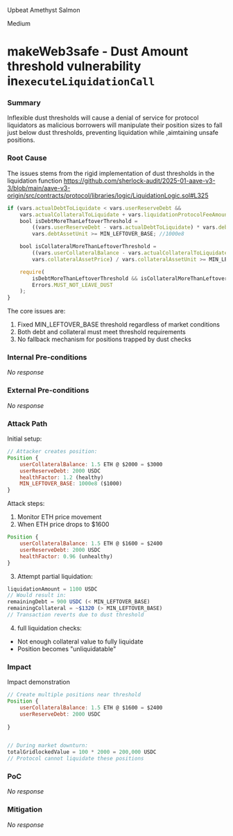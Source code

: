 Upbeat Amethyst Salmon

Medium

# makeWeb3safe - Dust Amount threshold vulnerability in`executeLiquidationCall`

### Summary

Inflexible dust thresholds will cause a denial of service for protocol liquidators as malicious borrowers will manipulate their position sizes to fall just below dust thresholds, preventing liquidation while ,aimtaining unsafe positions.

### Root Cause

The issues stems from the rigid implementation of dust thresholds in the liquidation function
https://github.com/sherlock-audit/2025-01-aave-v3-3/blob/main/aave-v3-origin/src/contracts/protocol/libraries/logic/LiquidationLogic.sol#L325
```javascript
if (vars.actualDebtToLiquidate < vars.userReserveDebt &&
    vars.actualCollateralToLiquidate + vars.liquidationProtocolFeeAmount < vars.userCollateralBalance) {
    bool isDebtMoreThanLeftoverThreshold = 
        ((vars.userReserveDebt - vars.actualDebtToLiquidate) * vars.debtAssetPrice) / 
        vars.debtAssetUnit >= MIN_LEFTOVER_BASE; //1000e8

    bool isCollateralMoreThanLeftoverThreshold = 
        ((vars.userCollateralBalance - vars.actualCollateralToLiquidate - vars.liquidationProtocolFeeAmount) * 
        vars.collateralAssetPrice) / vars.collateralAssetUnit >= MIN_LEFTOVER_BASE; // 1000e8

    require(
        isDebtMoreThanLeftoverThreshold && isCollateralMoreThanLeftoverThreshold,
        Errors.MUST_NOT_LEAVE_DUST
    );
}
```
The core issues are:
1. Fixed MIN_LEFTOVER_BASE threshold regardless of market conditions
2. Both debt and collateral must meet threshold requirements
3. No fallback mechanism for positions trapped by dust checks

### Internal Pre-conditions

_No response_

### External Pre-conditions

_No response_

### Attack Path

Initial setup:
```javascript
// Attacker creates position:
Position {
    userCollateralBalance: 1.5 ETH @ $2000 = $3000
    userReserveDebt: 2000 USDC
    healthFactor: 1.2 (healthy)
    MIN_LEFTOVER_BASE: 1000e8 ($1000)
}
```
Attack steps:
1. Monitor ETH price movement
2. When ETH price drops to $1600
```javascript
Position {
    userCollateralBalance: 1.5 ETH @ $1600 = $2400
    userReserveDebt: 2000 USDC
    healthFactor: 0.96 (unhealthy)
}
```
3. Attempt partial liquidation:
```javascript
liquidationAmount = 1100 USDC
// Would result in:
remainingDebt = 900 USDC (< MIN_LEFTOVER_BASE)
remainingCollateral = ~$1320 (> MIN_LEFTOVER_BASE)
// Transaction reverts due to dust threshold
```
4. full liquidation checks:
- Not enough collateral value to fully liquidate
- Position becomes "unliquidatable"


### Impact

Impact demonstration
```javascript
// Create multiple positions near threshold
Position {
    userCollateralBalance: 1.5 ETH @ $1600 = $2400
    userReserveDebt: 2000 USDC
 
}


// During market downturn:
totalGridlockedValue = 100 * 2000 = 200,000 USDC
// Protocol cannot liquidate these positions
```

### PoC

_No response_

### Mitigation

_No response_